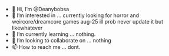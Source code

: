 - 👋 Hi, I’m @Deanybobsa
- 👀 I’m interested in ... currently looking for horror and weircore/dreamcore games  aug-25 ill prob never update it but likewhatever
- 🌱 I’m currently learning ... nothing.
- 💞️ I’m looking to collaborate on ... nothing
- 📫 How to reach me ... dont.

<!---
Deanybobsa/Deanybobsa is a ✨ special ✨ repository because its `README.md` (this file) appears on your GitHub profile.
You can click the Preview link to take a look at your changes.
--->
